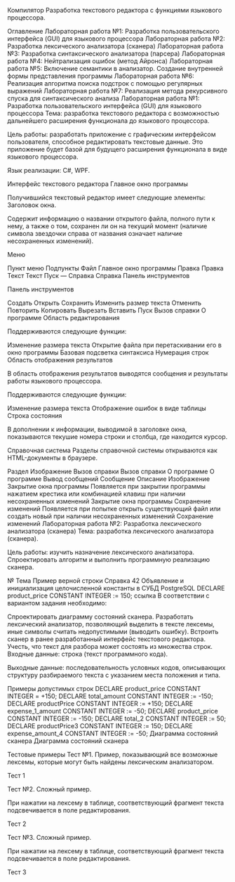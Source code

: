 Компилятор
Разработка текстового редактора с функциями языкового процессора.

Оглавление
Лабораторная работа №1: Разработка пользовательского интерфейса (GUI) для языкового процессора
Лабораторная работа №2: Разработка лексического анализатора (сканера)
Лабораторная работа №3: Разработка синтаксического анализатора (парсера)
Лабораторная работа №4: Нейтрализация ошибок (метод Айронса)
Лабораторная работа №5: Включение семантики в анализатор. Создание внутренней формы представления программы
Лабораторная работа №6: Реализация алгоритма поиска подстрок с помощью регулярных выражений
Лабораторная работа №7: Реализация метода рекурсивного спуска для синтаксического анализа
Лабораторная работа №1: Разработка пользовательского интерфейса (GUI) для языкового процессора
Тема: разработка текстового редактора с возможностью дальнейшего расширения функционала до языкового процессора.

Цель работы: разработать приложение с графическим интерфейсом пользователя, способное редактировать текстовые данные. Это приложение будет базой для будущего расширения функционала в виде языкового процессора.

Язык реализации: C#, WPF.

Интерфейс текстового редактора
Главное окно программы

Получившийся текстовый редактор имеет следующие элементы:
Заголовок окна.

Содержит информацию о названии открытого файла, полного пути к нему, а также о том, сохранен ли он на текущий момент (наличие символа звездочки справа от названия означает наличие несохраненных изменений).

Меню

Пункт меню	Подпункты
Файл	Главное окно программы
Правка	Правка
Текст	Текст
Пуск	—
Справка	Справка
Панель инструментов

Панель инструментов

Создать
Открыть
Сохранить
Изменить размер текста
Отменить
Повторить
Копировать
Вырезать
Вставить
Пуск
Вызов справки
О программе
Область редактирования

Поддерживаются следующие функции:

Изменение размера текста
Открытие файла при перетаскивании его в окно программы
Базовая подсветка синтаксиса
Нумерация строк
Область отображения результатов

В область отображения результатов выводятся сообщения и результаты работы языкового процессора.

Поддерживаются следующие функции:

Изменение размера текста
Отображение ошибок в виде таблицы
Строка состояния

В дополнении к информации, выводимой в заголовке окна, показываются текушие номера строки и столбца, где находится курсор.

Справочная система
Разделы справочной системы открываются как HTML-документы в браузере.

Раздел	Изображение
Вызов справки	Вызов справки
О программе	О программе
Вывод сообщений
Сообщение	Описание	Изображение
Закрытие окна программы	Появляется при закрытии программы нажатием крестика или комбинацией клавиш при наличии несохраненных изменений	Закрытие окна программы
Сохранение изменений	Появляется при попытке открыть существующий файл или создать новый при наличии несохраненных изменений	Сохранение изменений
Лабораторная работа №2: Разработка лексического анализатора (сканера)
Тема: разработка лексического анализатора (сканера).

Цель работы: изучить назначение лексического анализатора. Спроектировать алгоритм и выполнить программную реализацию сканера.

№	Тема	Пример верной строки	Справка
42	Объявление и инициализация целочисленной константы в СУБД PostgreSQL	DECLARE product_price CONSTANT INTEGER := 150;	ссылка
В соответствии с вариантом задания необходимо:

Спроектировать диаграмму состояний сканера.
Разработать лексический анализатор, позволяющий выделить в тексте лексемы, иные символы считать недопустимыми (выводить ошибку).
Встроить сканер в ранее разработанный интерфейс текстового редактора. Учесть, что текст для разбора может состоять из множества строк.
Входные данные: строка (текст программного кода).

Выходные данные: последовательность условных кодов, описывающих структуру разбираемого текста с указанием места положения и типа.

Примеры допустимых строк
DECLARE
product_price CONSTANT INTEGER = +150;
DECLARE total_amount CONSTANT INTEGER := -150;
DECLARE productPrice CONSTANT INTEGER := +150;
DECLARE expense_1_amount CONSTANT INTEGER := -50;
DECLARE product_price CONSTANT INTEGER := -150; DECLARE total_2 CONSTANT INTEGER := 50;
DECLARE productPrice3 CONSTANT INTEGER := 150; DECLARE expense_amount_4 CONSTANT INTEGER := -50;
Диаграмма состояний сканера
Диаграмма состояний сканера

Тестовые примеры
Тест №1. Пример, показывающий все возможные лексемы, которые могут быть найдены лексическим анализатором.

Тест 1

Тест №2. Сложный пример.

При нажатии на лексему в таблице, соответствующий фрагмент текста подсвечивается в поле редактирования.

Тест 2

Тест №3. Сложный пример.

При нажатии на лексему в таблице, соответствующий фрагмент текста подсвечивается в поле редактирования.

Тест 3
